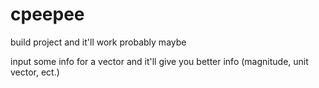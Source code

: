 # cpeepee
build project and it'll work probably maybe

input some info for a vector and it'll give you better info (magnitude, unit vector, ect.)
